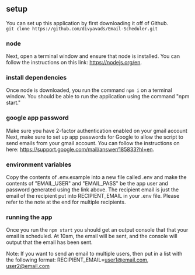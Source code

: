 ## setup

You can set up this application by first downloading it off of Github.
<br>
`git clone https://github.com/divyavads/Email-Scheduler.git`

### node

Next, open a terminal window and ensure that node is installed. You can follow the instructions on this link: https://nodejs.org/en.

### install dependencies

Once node is downloaded, you run the command `npm i` on a terminal window. You should be able to run the application using the command "npm start."

### google app password

Make sure you have 2-factor authentication enabled on your gmail account Next, make sure to set up app passwords for Google to allow the script to send emails from your gmail account. You can follow the instructions on here: https://support.google.com/mail/answer/185833?hl=en.

### environment variables

Copy the contents of .env.example into a new file called .env and make the contents of "EMAIL_USER" and "EMAIL_PASS" be the app user and password generated using the link above.
The recipient email is just the email of the recipient put into RECIPIENT_EMAIL in your .env file. Please refer to the note at the end for multiple recipients.

### running the app

Once you run the `npm start` you should get an output console that that your email is scheduled. At 10am, the email will be sent, and the console will output that the email has been sent.

Note: If you want to send an email to multiple users, then put in a list with the following format:
RECIPIENT_EMAIL=user1@email.com, user2@email.com
